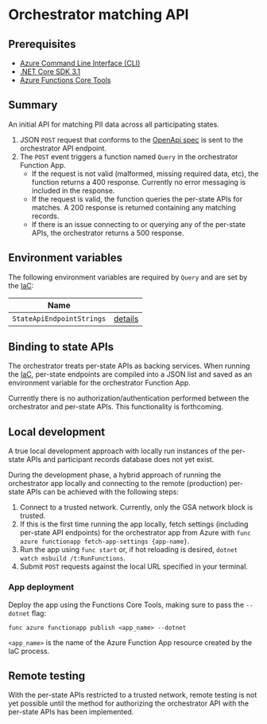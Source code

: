 # Orchestrator matching API

## Prerequisites
- [Azure Command Line Interface (CLI)](https://docs.microsoft.com/en-us/cli/azure/install-azure-cli)
- [.NET Core SDK 3.1](https://dotnet.microsoft.com/download)
- [Azure Functions Core Tools](https://docs.microsoft.com/en-us/azure/azure-functions/functions-run-local)

## Summary

An initial API for matching PII data across all participating states.
1. JSON `POST` request that conforms to the [OpenApi spec](openapi.md) is sent to the orchestrator API endpoint.
1. The `POST` event triggers a function named `Query` in the orchestrator Function App.
    - If the request is not valid (malformed, missing required data, etc), the function returns a 400 response. Currently no error messaging is included in the response.
    - If the request is valid, the function queries the per-state APIs for matches. A 200 response is returned containing any matching records.
    - If there is an issue connecting to or querying any of the per-state APIs, the orchestrator returns a 500 response.

## Environment variables

The following environment variables are required by `Query` and are set by the [IaC](../../docs/iac.md):

| Name | |
|---|---|
| `StateApiEndpointStrings` | [details](../../docs/iac.md#\:\~\:text=StateApiEndpointStrings) |

## Binding to state APIs

The orchestrator treats per-state APIs as backing services. When running the [IaC](../../docs/iac.md), per-state endpoints are compiled into a JSON list and saved as an environment variable for the orchestrator Function App.

Currently there is no authorization/authentication performed between the orchestrator and per-state APIs. This functionality is forthcoming.

## Local development

A true local development approach with locally run instances of the per-state APIs and participant records database does not yet exist.

During the development phase, a hybrid approach of running the orchestrator app locally and connecting to the remote (production) per-state APIs can be achieved with the following steps:
1. Connect to a trusted network. Currently, only the GSA network block is trusted.
1. If this is the first time running the app locally, fetch settings (including per-state API endpoints) for the orchestrator app from Azure with `func azure functionapp fetch-app-settings {app-name}`.
1. Run the app using `func start` or, if hot reloading is desired, `dotnet watch msbuild /t:RunFunctions`.
1. Submit `POST` requests against the local URL specified in your terminal.

### App deployment

Deploy the app using the Functions Core Tools, making sure to pass the `--dotnet` flag:

```
func azure functionapp publish <app_name> --dotnet
```

`<app_name>` is the name of the Azure Function App resource created by the IaC process.

## Remote testing

With the per-state APIs restricted to a trusted network, remote testing is not yet possible until the method for authorizing the orchestrator API with the per-state APIs has been implemented.
